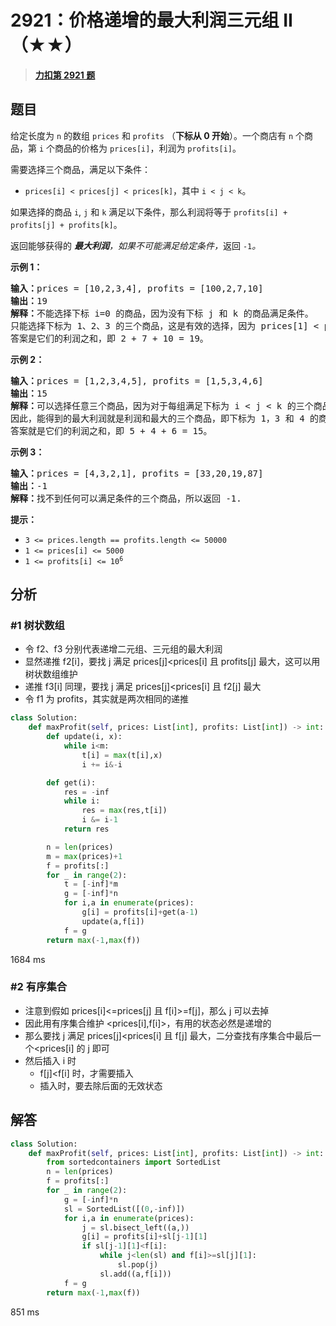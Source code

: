 # 2921：价格递增的最大利润三元组 II（★★）


> <u>**[力扣第 2921 题](https://leetcode.cn/problems/maximum-profitable-triplets-with-increasing-prices-ii/)**</u>

## 题目

<p>给定长度为 <code>n</code>  的数组 <code>prices</code> 和 <code>profits</code> （<strong>下标从 0 开始</strong>）。一个商店有 <code>n</code> 个商品，第 <code>i</code> 个商品的价格为 <code>prices[i]</code>，利润为 <code>profits[i]</code>。</p>

<p>需要选择三个商品，满足以下条件：</p>

<ul>
<li><code>prices[i] &lt; prices[j] &lt; prices[k]</code>，其中 <code>i &lt; j &lt; k</code>。</li>
</ul>

<p>如果选择的商品 <code>i</code>, <code>j</code> 和 <code>k</code> 满足以下条件，那么利润将等于 <code>profits[i] + profits[j] + profits[k]</code>。</p>

<p>返回能够获得的<em> <strong>最大利润</strong>，如果不可能满足给定条件，</em>返回<em> </em><code>-1</code><em>。</em></p>



<p><strong>示例 1：</strong></p>

<pre>
<b>输入：</b>prices = [10,2,3,4], profits = [100,2,7,10]
<b>输出：</b>19
<b>解释：</b>不能选择下标 i=0 的商品，因为没有下标 j 和 k 的商品满足条件。
只能选择下标为 1、2、3 的三个商品，这是有效的选择，因为 prices[1] &lt; prices[2] &lt; prices[3]。
答案是它们的利润之和，即 2 + 7 + 10 = 19。</pre>

<p><strong>示例 2：</strong></p>

<pre>
<b>输入：</b>prices = [1,2,3,4,5], profits = [1,5,3,4,6]
<b>输出：</b>15
<b>解释：</b>可以选择任意三个商品，因为对于每组满足下标为 i &lt; j &lt; k 的三个商品，条件都成立。
因此，能得到的最大利润就是利润和最大的三个商品，即下标为 1，3 和 4 的商品。
答案就是它们的利润之和，即 5 + 4 + 6 = 15。</pre>

<p><strong>示例 3：</strong></p>

<pre>
<b>输入：</b>prices = [4,3,2,1], profits = [33,20,19,87]
<b>输出：</b>-1
<b>解释：</b>找不到任何可以满足条件的三个商品，所以返回 -1.
</pre>



<p><b>提示：</b></p>

<ul>
<li><code>3 &lt;= prices.length == profits.length &lt;= 50000</code></li>
<li><code>1 &lt;= prices[i] &lt;= 5000</code></li>
<li><code>1 &lt;= profits[i] &lt;= 10<sup>6</sup></code></li>
</ul>



## 分析


### #1 树状数组

- 令 f2、f3 分别代表递增二元组、三元组的最大利润
- 显然递推 f2[i]，要找 j 满足 prices[j]<prices[i] 且 profits[j] 最大，这可以用树状数组维护
- 递推 f3[i] 同理，要找 j 满足 prices[j]<prices[i] 且 f2[j] 最大
- 令 f1 为 profits，其实就是两次相同的递推

```python
class Solution:
    def maxProfit(self, prices: List[int], profits: List[int]) -> int:
        def update(i, x):
            while i<m:
                t[i] = max(t[i],x)
                i += i&-i

        def get(i):
            res = -inf
            while i:
                res = max(res,t[i])
                i &= i-1
            return res

        n = len(prices)
        m = max(prices)+1
        f = profits[:]
        for _ in range(2):
            t = [-inf]*m
            g = [-inf]*n
            for i,a in enumerate(prices):
                g[i] = profits[i]+get(a-1)
                update(a,f[i])
            f = g
        return max(-1,max(f))
```
1684 ms

### #2 有序集合

- 注意到假如 prices[i]<=prices[j] 且 f[i]>=f[j]，那么 j 可以去掉
- 因此用有序集合维护 <prices[i],f[i]>，有用的状态必然是递增的
- 那么要找 j 满足 prices[j]<prices[i] 且 f[j] 最大，二分查找有序集合中最后一个<prices[i] 的 j 即可
- 然后插入 i 时
	- f[j]<f[i] 时，才需要插入
	- 插入时，要去除后面的无效状态
## 解答

```python
class Solution:
    def maxProfit(self, prices: List[int], profits: List[int]) -> int:
        from sortedcontainers import SortedList
        n = len(prices)
        f = profits[:]
        for _ in range(2):
            g = [-inf]*n
            sl = SortedList([(0,-inf)])
            for i,a in enumerate(prices):
                j = sl.bisect_left((a,))
                g[i] = profits[i]+sl[j-1][1]
                if sl[j-1][1]<f[i]:
                    while j<len(sl) and f[i]>=sl[j][1]:
                        sl.pop(j)
                    sl.add((a,f[i]))
            f = g
        return max(-1,max(f))
```
851 ms

